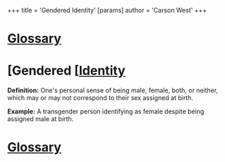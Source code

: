 +++
 title = 'Gendered Identity'
[params]
	author = 'Carson West'
+++
# [Glossary](./../glossary/)

# [Gendered [[Identity](./../gendered-[[identity/) 
**Definition:** One's personal sense of being male, female, both, or neither, which may or may not correspond to their sex assigned at birth.

**Example:**  A transgender person identifying as female despite being assigned male at birth.

# [Glossary](./../glossary/)